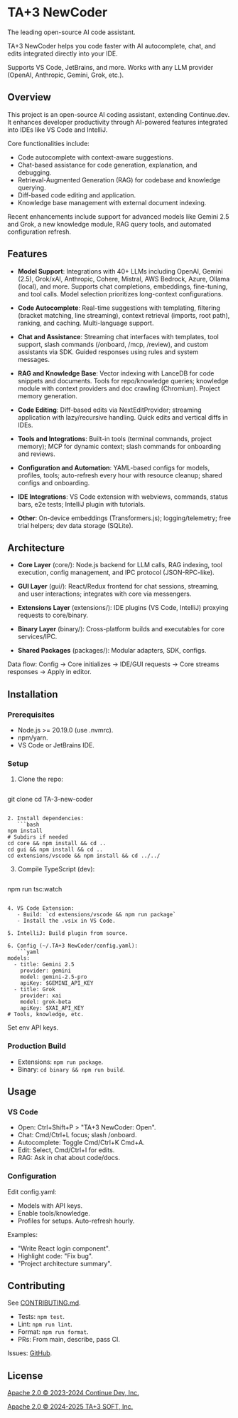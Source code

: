 # TA+3 NewCoder

The leading open-source AI code assistant.

TA+3 NewCoder helps you code faster with AI autocomplete, chat, and edits integrated directly into your IDE.

Supports VS Code, JetBrains, and more. Works with any LLM provider (OpenAI, Anthropic, Gemini, Grok, etc.).

## Overview

This project is an open-source AI coding assistant, extending Continue.dev. It enhances developer productivity through AI-powered features integrated into IDEs like VS Code and IntelliJ.

Core functionalities include:
- Code autocomplete with context-aware suggestions.
- Chat-based assistance for code generation, explanation, and debugging.
- Retrieval-Augmented Generation (RAG) for codebase and knowledge querying.
- Diff-based code editing and application.
- Knowledge base management with external document indexing.

Recent enhancements include support for advanced models like Gemini 2.5 and Grok, a new knowledge module, RAG query tools, and automated configuration refresh.

## Features

- **Model Support**: Integrations with 40+ LLMs including OpenAI, Gemini (2.5), Grok/xAI, Anthropic, Cohere, Mistral, AWS Bedrock, Azure, Ollama (local), and more. Supports chat completions, embeddings, fine-tuning, and tool calls. Model selection prioritizes long-context configurations.

- **Code Autocomplete**: Real-time suggestions with templating, filtering (bracket matching, line streaming), context retrieval (imports, root path), ranking, and caching. Multi-language support.

- **Chat and Assistance**: Streaming chat interfaces with templates, tool support, slash commands (/onboard, /mcp, /review), and custom assistants via SDK. Guided responses using rules and system messages.

- **RAG and Knowledge Base**: Vector indexing with LanceDB for code snippets and documents. Tools for repo/knowledge queries; knowledge module with context providers and doc crawling (Chromium). Project memory generation.

- **Code Editing**: Diff-based edits via NextEditProvider; streaming application with lazy/recursive handling. Quick edits and vertical diffs in IDEs.

- **Tools and Integrations**: Built-in tools (terminal commands, project memory); MCP for dynamic context; slash commands for onboarding and reviews.

- **Configuration and Automation**: YAML-based configs for models, profiles, tools; auto-refresh every hour with resource cleanup; shared configs and onboarding.

- **IDE Integrations**: VS Code extension with webviews, commands, status bars, e2e tests; IntelliJ plugin with tutorials.

- **Other**: On-device embeddings (Transformers.js); logging/telemetry; free trial helpers; dev data storage (SQLite).

## Architecture

- **Core Layer** (core/): Node.js backend for LLM calls, RAG indexing, tool execution, config management, and IPC protocol (JSON-RPC-like).

- **GUI Layer** (gui/): React/Redux frontend for chat sessions, streaming, and user interactions; integrates with core via messengers.

- **Extensions Layer** (extensions/): IDE plugins (VS Code, IntelliJ) proxying requests to core/binary.

- **Binary Layer** (binary/): Cross-platform builds and executables for core services/IPC.

- **Shared Packages** (packages/): Modular adapters, SDK, configs.

Data flow: Config → Core initializes → IDE/GUI requests → Core streams responses → Apply in editor.

## Installation

### Prerequisites
- Node.js >= 20.19.0 (use .nvmrc).
- npm/yarn.
- VS Code or JetBrains IDE.

### Setup
1. Clone the repo:
   ```bash
git clone <repo-url>
cd TA-3-new-coder
```

2. Install dependencies:
   ```bash
npm install
# Subdirs if needed
cd core && npm install && cd ..
cd gui && npm install && cd ..
cd extensions/vscode && npm install && cd ../../
```

3. Compile TypeScript (dev):
   ```bash
npm run tsc:watch
```

4. VS Code Extension:
   - Build: `cd extensions/vscode && npm run package`
   - Install the .vsix in VS Code.

5. IntelliJ: Build plugin from source.

6. Config (~/.TA+3 NewCoder/config.yaml):
   ```yaml
models:
  - title: Gemini 2.5
    provider: gemini
    model: gemini-2.5-pro
    apiKey: $GEMINI_API_KEY
  - title: Grok
    provider: xai
    model: grok-beta
    apiKey: $XAI_API_KEY
# Tools, knowledge, etc.
```
Set env API keys.

### Production Build
- Extensions: `npm run package`.
- Binary: `cd binary && npm run build`.

## Usage

### VS Code
- Open: Ctrl+Shift+P > \"TA+3 NewCoder: Open\".
- Chat: Cmd/Ctrl+L focus; slash /onboard.
- Autocomplete: Toggle Cmd/Ctrl+K Cmd+A.
- Edit: Select, Cmd/Ctrl+I for edits.
- RAG: Ask in chat about code/docs.

### Configuration
Edit config.yaml:
- Models with API keys.
- Enable tools/knowledge.
- Profiles for setups.
Auto-refresh hourly.

Examples:
- \"Write React login component\".
- Highlight code: \"Fix bug\".
- \"Project architecture summary\".

## Contributing

See [CONTRIBUTING.md](CONTRIBUTING.md).

- Tests: `npm test`.
- Lint: `npm run lint`.
- Format: `npm run format`.
- PRs: From main, describe, pass CI.

Issues: [GitHub](.github/ISSUE_TEMPLATE).

## License

[Apache 2.0 © 2023-2024 Continue Dev, Inc.](LICENSE)

[Apache 2.0 © 2024-2025 TA+3 SOFT, Inc.](LICENSE)